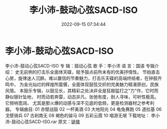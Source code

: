 ﻿---
title: 李小沛-鼓动心弦SACD-ISO
date: 2022-09-15 07:34:44
categories: 古典音乐、新世纪、纯音雅乐
tags: 纯音雅乐
---
# 李小沛-鼓动心弦SACD-ISO

李小沛-鼓动心弦SACD-ISO
专 辑：鼓动心弦
歌 手：李小沛
语 言：国语
专辑介绍：
史无前例的打击乐全面体天碟，赋予鼓点前所未有的优美抒情性。
节拍直击心房，旋律迷人沉醉。难以置信的节奏魅力，打击乐天碟的高端终结者，在钟鼓齐鸣中，
为金光灿烂的辉煌所震慑，全面体现鼓弦交织的完美魅力精湛原创，民族风情。
本鼓乐专辑，以鼓见长，其精彩之处决非全是狂敲猛打之"力"作，它时而静似银针坠地，
时而动若奔雷，动态非凡，张弛有度，耐人寻味，可听性极高。它频响宽阔，
尤其是那火爆的动感与深不见底的低频，更是检测器材之参考利器。
专辑曲目:
01 赤壁战鼓
02 一杯美酒
03 大地阳光
04 龟兔赛跑
05 道拉基
06 戈壁骑兵
07 古刹南无
08 褐色的骏马
09 五彩云霞
10 唱游无垠
下载地址：
李小沛-鼓动心弦SACD-ISO.rar
原文：[链接](https://blog.sina.com.cn/s/blog_1647c7e7601030zf6.html)